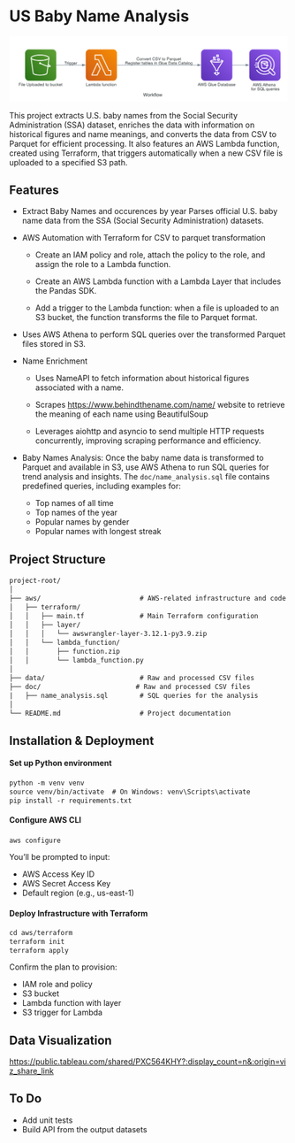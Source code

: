 # US Baby Name Analysis
![](doc/workflow.png)

This project extracts U.S. baby names from the Social Security Administration (SSA) dataset, enriches the data with information on historical figures and name meanings, and converts the data from CSV to Parquet for efficient processing. It also features an AWS Lambda function, created using Terraform, that triggers automatically when a new CSV file is uploaded to a specified S3 path.

## Features
- Extract Baby Names and occurences by year
Parses official U.S. baby name data from the SSA (Social Security Administration) datasets.

- AWS Automation with Terraform for CSV to parquet transformation

    - Create an IAM policy and role, attach the policy to the role, and assign the role to a Lambda function.

    - Create an AWS Lambda function with a Lambda Layer that includes the Pandas SDK.

    - Add a trigger to the Lambda function: when a file is uploaded to an S3 bucket, the function transforms the file to Parquet format.

- Uses AWS Athena to perform SQL queries over the transformed Parquet files stored in S3.

- Name Enrichment

    - Uses NameAPI to fetch information about historical figures associated with a name.

    - Scrapes  https://www.behindthename.com/name/ website to retrieve the meaning of each name using BeautifulSoup

    - Leverages aiohttp and asyncio to send multiple HTTP requests concurrently, improving scraping performance and efficiency.

- Baby Names Analysis:
    Once the baby name data is transformed to Parquet and available in S3, use AWS Athena to run SQL queries for trend analysis and insights. The `doc/name_analysis.sql` file contains predefined queries, including examples for:

    - Top names of all time
    - Top names of the year
    - Popular names by gender
    - Popular names with longest streak

## Project Structure
```
project-root/
│
├── aws/                         # AWS-related infrastructure and code
│   ├── terraform/
│   │   ├── main.tf              # Main Terraform configuration
│   │   ├── layer/
│   │   │   └── awswrangler-layer-3.12.1-py3.9.zip
│   │   └── lambda_function/
│   │       ├── function.zip
│   │       └── lambda_function.py
│
├── data/                        # Raw and processed CSV files
├── doc/                        # Raw and processed CSV files
|   ├── name_analysis.sql        # SQL queries for the analysis
│
└── README.md                    # Project documentation
```

## Installation & Deployment
#### Set up Python environment

```
python -m venv venv
source venv/bin/activate  # On Windows: venv\Scripts\activate
pip install -r requirements.txt
```


####  Configure AWS CLI
```aws configure```

You’ll be prompted to input:
- AWS Access Key ID
- AWS Secret Access Key
- Default region (e.g., us-east-1)
#### Deploy Infrastructure with Terraform

```
cd aws/terraform
terraform init
terraform apply
```
Confirm the plan to provision:
- IAM role and policy
- S3 bucket
- Lambda function with layer
- S3 trigger for Lambda

## Data Visualization

https://public.tableau.com/shared/PXC564KHY?:display_count=n&:origin=viz_share_link
## To Do
- Add unit tests
- Build API from the output datasets